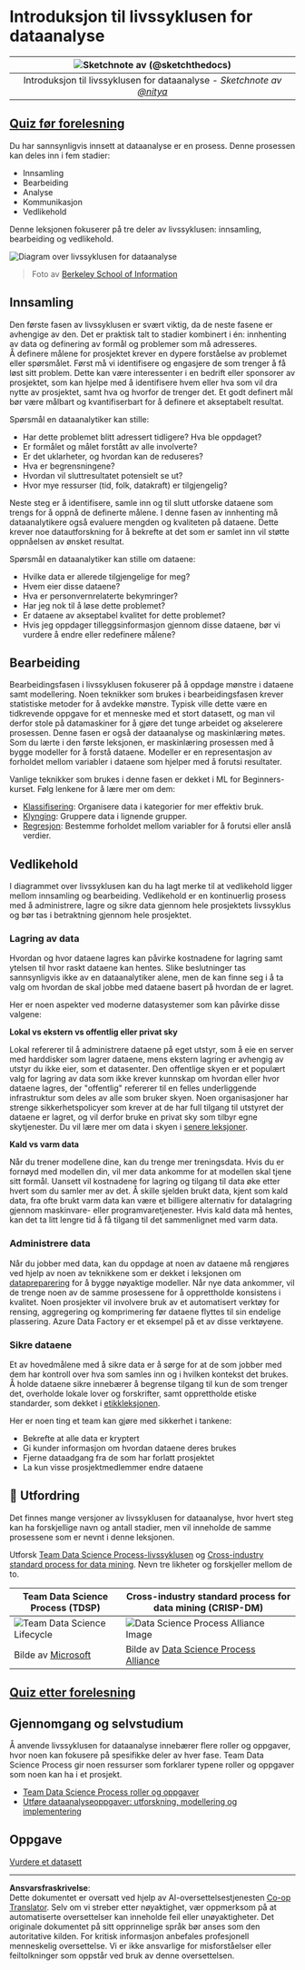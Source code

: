 <!--
CO_OP_TRANSLATOR_METADATA:
{
  "original_hash": "79ca8a5a3135e94d2d43f56ba62d5205",
  "translation_date": "2025-09-04T19:28:12+00:00",
  "source_file": "4-Data-Science-Lifecycle/14-Introduction/README.md",
  "language_code": "no"
}
-->
# Introduksjon til livssyklusen for dataanalyse

|![ Sketchnote av [(@sketchthedocs)](https://sketchthedocs.dev) ](../../sketchnotes/14-DataScience-Lifecycle.png)|
|:---:|
| Introduksjon til livssyklusen for dataanalyse - _Sketchnote av [@nitya](https://twitter.com/nitya)_ |

## [Quiz før forelesning](https://red-water-0103e7a0f.azurestaticapps.net/quiz/26)

Du har sannsynligvis innsett at dataanalyse er en prosess. Denne prosessen kan deles inn i fem stadier:

- Innsamling
- Bearbeiding
- Analyse
- Kommunikasjon
- Vedlikehold

Denne leksjonen fokuserer på tre deler av livssyklusen: innsamling, bearbeiding og vedlikehold.

![Diagram over livssyklusen for dataanalyse](../../../../translated_images/data-science-lifecycle.a1e362637503c4fb0cd5e859d7552edcdb4aa629a279727008baa121f2d33f32.no.jpg)  
> Foto av [Berkeley School of Information](https://ischoolonline.berkeley.edu/data-science/what-is-data-science/)

## Innsamling

Den første fasen av livssyklusen er svært viktig, da de neste fasene er avhengige av den. Det er praktisk talt to stadier kombinert i én: innhenting av data og definering av formål og problemer som må adresseres.  
Å definere målene for prosjektet krever en dypere forståelse av problemet eller spørsmålet. Først må vi identifisere og engasjere de som trenger å få løst sitt problem. Dette kan være interessenter i en bedrift eller sponsorer av prosjektet, som kan hjelpe med å identifisere hvem eller hva som vil dra nytte av prosjektet, samt hva og hvorfor de trenger det. Et godt definert mål bør være målbart og kvantifiserbart for å definere et akseptabelt resultat.

Spørsmål en dataanalytiker kan stille:
- Har dette problemet blitt adressert tidligere? Hva ble oppdaget?
- Er formålet og målet forstått av alle involverte?
- Er det uklarheter, og hvordan kan de reduseres?
- Hva er begrensningene?
- Hvordan vil sluttresultatet potensielt se ut?
- Hvor mye ressurser (tid, folk, datakraft) er tilgjengelig?

Neste steg er å identifisere, samle inn og til slutt utforske dataene som trengs for å oppnå de definerte målene. I denne fasen av innhenting må dataanalytikere også evaluere mengden og kvaliteten på dataene. Dette krever noe datautforskning for å bekrefte at det som er samlet inn vil støtte oppnåelsen av ønsket resultat.

Spørsmål en dataanalytiker kan stille om dataene:
- Hvilke data er allerede tilgjengelige for meg?
- Hvem eier disse dataene?
- Hva er personvernrelaterte bekymringer?
- Har jeg nok til å løse dette problemet?
- Er dataene av akseptabel kvalitet for dette problemet?
- Hvis jeg oppdager tilleggsinformasjon gjennom disse dataene, bør vi vurdere å endre eller redefinere målene?

## Bearbeiding

Bearbeidingsfasen i livssyklusen fokuserer på å oppdage mønstre i dataene samt modellering. Noen teknikker som brukes i bearbeidingsfasen krever statistiske metoder for å avdekke mønstre. Typisk ville dette være en tidkrevende oppgave for et menneske med et stort datasett, og man vil derfor stole på datamaskiner for å gjøre det tunge arbeidet og akselerere prosessen. Denne fasen er også der dataanalyse og maskinlæring møtes. Som du lærte i den første leksjonen, er maskinlæring prosessen med å bygge modeller for å forstå dataene. Modeller er en representasjon av forholdet mellom variabler i dataene som hjelper med å forutsi resultater.

Vanlige teknikker som brukes i denne fasen er dekket i ML for Beginners-kurset. Følg lenkene for å lære mer om dem:

- [Klassifisering](https://github.com/microsoft/ML-For-Beginners/tree/main/4-Classification): Organisere data i kategorier for mer effektiv bruk.
- [Klynging](https://github.com/microsoft/ML-For-Beginners/tree/main/5-Clustering): Gruppere data i lignende grupper.
- [Regresjon](https://github.com/microsoft/ML-For-Beginners/tree/main/2-Regression): Bestemme forholdet mellom variabler for å forutsi eller anslå verdier.

## Vedlikehold

I diagrammet over livssyklusen kan du ha lagt merke til at vedlikehold ligger mellom innsamling og bearbeiding. Vedlikehold er en kontinuerlig prosess med å administrere, lagre og sikre data gjennom hele prosjektets livssyklus og bør tas i betraktning gjennom hele prosjektet.

### Lagring av data

Hvordan og hvor dataene lagres kan påvirke kostnadene for lagring samt ytelsen til hvor raskt dataene kan hentes. Slike beslutninger tas sannsynligvis ikke av en dataanalytiker alene, men de kan finne seg i å ta valg om hvordan de skal jobbe med dataene basert på hvordan de er lagret.

Her er noen aspekter ved moderne datasystemer som kan påvirke disse valgene:

**Lokal vs ekstern vs offentlig eller privat sky**

Lokal refererer til å administrere dataene på eget utstyr, som å eie en server med harddisker som lagrer dataene, mens ekstern lagring er avhengig av utstyr du ikke eier, som et datasenter. Den offentlige skyen er et populært valg for lagring av data som ikke krever kunnskap om hvordan eller hvor dataene lagres, der "offentlig" refererer til en felles underliggende infrastruktur som deles av alle som bruker skyen. Noen organisasjoner har strenge sikkerhetspolicyer som krever at de har full tilgang til utstyret der dataene er lagret, og vil derfor bruke en privat sky som tilbyr egne skytjenester. Du vil lære mer om data i skyen i [senere leksjoner](https://github.com/microsoft/Data-Science-For-Beginners/tree/main/5-Data-Science-In-Cloud).

**Kald vs varm data**

Når du trener modellene dine, kan du trenge mer treningsdata. Hvis du er fornøyd med modellen din, vil mer data ankomme for at modellen skal tjene sitt formål. Uansett vil kostnadene for lagring og tilgang til data øke etter hvert som du samler mer av det. Å skille sjelden brukt data, kjent som kald data, fra ofte brukt varm data kan være et billigere alternativ for datalagring gjennom maskinvare- eller programvaretjenester. Hvis kald data må hentes, kan det ta litt lengre tid å få tilgang til det sammenlignet med varm data.

### Administrere data

Når du jobber med data, kan du oppdage at noen av dataene må rengjøres ved hjelp av noen av teknikkene som er dekket i leksjonen om [datapreparering](https://github.com/microsoft/Data-Science-For-Beginners/tree/main/2-Working-With-Data/08-data-preparation) for å bygge nøyaktige modeller. Når nye data ankommer, vil de trenge noen av de samme prosessene for å opprettholde konsistens i kvalitet. Noen prosjekter vil involvere bruk av et automatisert verktøy for rensing, aggregering og komprimering før dataene flyttes til sin endelige plassering. Azure Data Factory er et eksempel på et av disse verktøyene.

### Sikre dataene

Et av hovedmålene med å sikre data er å sørge for at de som jobber med dem har kontroll over hva som samles inn og i hvilken kontekst det brukes. Å holde dataene sikre innebærer å begrense tilgang til kun de som trenger det, overholde lokale lover og forskrifter, samt opprettholde etiske standarder, som dekket i [etikkleksjonen](https://github.com/microsoft/Data-Science-For-Beginners/tree/main/1-Introduction/02-ethics).

Her er noen ting et team kan gjøre med sikkerhet i tankene:
- Bekrefte at alle data er kryptert
- Gi kunder informasjon om hvordan dataene deres brukes
- Fjerne dataadgang fra de som har forlatt prosjektet
- La kun visse prosjektmedlemmer endre dataene

## 🚀 Utfordring

Det finnes mange versjoner av livssyklusen for dataanalyse, hvor hvert steg kan ha forskjellige navn og antall stadier, men vil inneholde de samme prosessene som er nevnt i denne leksjonen.

Utforsk [Team Data Science Process-livssyklusen](https://docs.microsoft.com/en-us/azure/architecture/data-science-process/lifecycle) og [Cross-industry standard process for data mining](https://www.datascience-pm.com/crisp-dm-2/). Nevn tre likheter og forskjeller mellom de to.

|Team Data Science Process (TDSP)|Cross-industry standard process for data mining (CRISP-DM)|
|--|--|
|![Team Data Science Lifecycle](../../../../translated_images/tdsp-lifecycle2.e19029d598e2e73d5ef8a4b98837d688ec6044fe332c905d4dbb69eb6d5c1d96.no.png) | ![Data Science Process Alliance Image](../../../../translated_images/CRISP-DM.8bad2b4c66e62aa75278009e38e3e99902c73b0a6f63fd605a67c687a536698c.no.png) |
| Bilde av [Microsoft](https://docs.microsoft.comazure/architecture/data-science-process/lifecycle) | Bilde av [Data Science Process Alliance](https://www.datascience-pm.com/crisp-dm-2/) |

## [Quiz etter forelesning](https://ff-quizzes.netlify.app/en/ds/)

## Gjennomgang og selvstudium

Å anvende livssyklusen for dataanalyse innebærer flere roller og oppgaver, hvor noen kan fokusere på spesifikke deler av hver fase. Team Data Science Process gir noen ressurser som forklarer typene roller og oppgaver som noen kan ha i et prosjekt.

* [Team Data Science Process roller og oppgaver](https://docs.microsoft.com/en-us/azure/architecture/data-science-process/roles-tasks)  
* [Utføre dataanalyseoppgaver: utforskning, modellering og implementering](https://docs.microsoft.com/en-us/azure/architecture/data-science-process/execute-data-science-tasks)

## Oppgave

[Vurdere et datasett](assignment.md)

---

**Ansvarsfraskrivelse**:  
Dette dokumentet er oversatt ved hjelp av AI-oversettelsestjenesten [Co-op Translator](https://github.com/Azure/co-op-translator). Selv om vi streber etter nøyaktighet, vær oppmerksom på at automatiserte oversettelser kan inneholde feil eller unøyaktigheter. Det originale dokumentet på sitt opprinnelige språk bør anses som den autoritative kilden. For kritisk informasjon anbefales profesjonell menneskelig oversettelse. Vi er ikke ansvarlige for misforståelser eller feiltolkninger som oppstår ved bruk av denne oversettelsen.